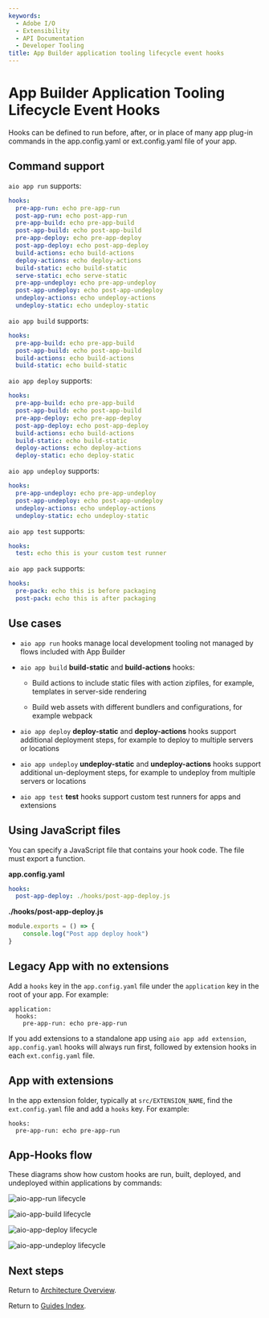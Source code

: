 ```yaml
---
keywords:
  - Adobe I/O
  - Extensibility
  - API Documentation
  - Developer Tooling
title: App Builder application tooling lifecycle event hooks
---
```


# App Builder Application Tooling Lifecycle Event Hooks

Hooks can be defined to run before, after, or in place of many app plug-in commands in the app.config.yaml or ext.config.yaml file of your app. 

## Command support

`aio app run` supports:

```yaml
hooks:
  pre-app-run: echo pre-app-run
  post-app-run: echo post-app-run
  pre-app-build: echo pre-app-build
  post-app-build: echo post-app-build
  pre-app-deploy: echo pre-app-deploy
  post-app-deploy: echo post-app-deploy
  build-actions: echo build-actions
  deploy-actions: echo deploy-actions
  build-static: echo build-static
  serve-static: echo serve-static
  pre-app-undeploy: echo pre-app-undeploy
  post-app-undeploy: echo post-app-undeploy
  undeploy-actions: echo undeploy-actions
  undeploy-static: echo undeploy-static
```

`aio app build` supports:

```yaml
hooks:
  pre-app-build: echo pre-app-build
  post-app-build: echo post-app-build
  build-actions: echo build-actions
  build-static: echo build-static
```

`aio app deploy` supports:

```yaml
hooks:
  pre-app-build: echo pre-app-build
  post-app-build: echo post-app-build
  pre-app-deploy: echo pre-app-deploy
  post-app-deploy: echo post-app-deploy
  build-actions: echo build-actions
  build-static: echo build-static
  deploy-actions: echo deploy-actions
  deploy-static: echo deploy-static
```

`aio app undeploy` supports:

```yaml
hooks:
  pre-app-undeploy: echo pre-app-undeploy
  post-app-undeploy: echo post-app-undeploy
  undeploy-actions: echo undeploy-actions
  undeploy-static: echo undeploy-static
```

`aio app test` supports:

```yaml
hooks:
  test: echo this is your custom test runner
```

`aio app pack` supports: 

```yaml
hooks: 
  pre-pack: echo this is before packaging
  post-pack: echo this is after packaging
```

## Use cases

- `aio app run` hooks manage local development tooling not managed by flows included with App Builder

- `aio app build` **build-static** and **build-actions** hooks:
  
  - Build actions to include static files with action zipfiles, for example, templates in server-side rendering
  
  - Build web assets with different bundlers and configurations, for example webpack

- `aio app deploy` **deploy-static** and **deploy-actions** hooks support additional deployment steps, for example to deploy to multiple servers or locations

- `aio app undeploy` **undeploy-static** and **undeploy-actions** hooks support additional un-deployment steps, for example to undeploy from multiple servers or locations

- `aio app test` **test** hooks support custom test runners for apps and extensions

## Using JavaScript files

You can specify a JavaScript file that contains your hook code. The file must export a function. 

**app.config.yaml**

```yaml
hooks:
  post-app-deploy: ./hooks/post-app-deploy.js
```

**./hooks/post-app-deploy.js**

```js
module.exports = () => {
    console.log("Post app deploy hook")
}
```

## Legacy App with no extensions

Add a `hooks` key in the `app.config.yaml` file under the `application` key in the root of your app. For example:

```
application:
  hooks:
    pre-app-run: echo pre-app-run
```

If you add extensions to a standalone app using `aio app add extension`,  `app.config.yaml` hooks will always run first, followed by extension hooks in each `ext.config.yaml` file.

## App with extensions

In the app extension folder, typically at `src/EXTENSION_NAME`, find the `ext.config.yaml` file and add a `hooks` key. For example:

```
hooks:
  pre-app-run: echo pre-app-run
```

## App-Hooks flow

These diagrams show how custom hooks are run, built, deployed, and undeployed within applications by commands:

![aio-app-run lifecycle](../../../images/aio-app-run.png)

![aio-app-build lifecycle](../../../images/aio-app-build.png)

![aio-app-deploy lifecycle](../../../images/aio-app-deploy.png)

![aio-app-undeploy lifecycle](../../../images/aio-app-undeploy.png)

## Next steps

Return to [Architecture Overview](architecture_overview.md).

Return to [Guides Index](../../../guides/guides_index.md).
